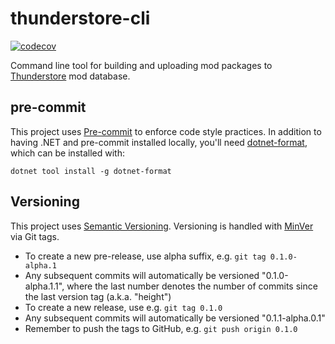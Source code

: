 # thunderstore-cli

[![codecov](https://codecov.io/gh/thunderstore-io/thunderstore-cli/branch/master/graph/badge.svg)](https://codecov.io/gh/thunderstore-io/thunderstore-cli)

Command line tool for building and uploading mod packages to
[Thunderstore](https://thunderstore.io/) mod database.

## pre-commit

This project uses [Pre-commit](https://pre-commit.com/) to enforce code style
practices. In addition to having .NET and pre-commit installed locally, you'll
need [dotnet-format](https://github.com/dotnet/format), which can be installed
with:

```
dotnet tool install -g dotnet-format
```

## Versioning

This project uses [Semantic Versioning](https://semver.org/spec/v2.0.0.html).
Versioning is handled with [MinVer](https://github.com/adamralph/minver) via Git
tags.

* To create a new pre-release, use alpha suffix, e.g. `git tag 0.1.0-alpha.1`
* Any subsequent commits will automatically be versioned "0.1.0-alpha.1.1",
  where the last number denotes the number of commits since the last version tag
  (a.k.a. "height")
* To create a new release, use e.g. `git tag 0.1.0`
* Any subsequent commits will automatically be versioned "0.1.1-alpha.0.1"
* Remember to push the tags to GitHub, e.g. `git push origin 0.1.0`
